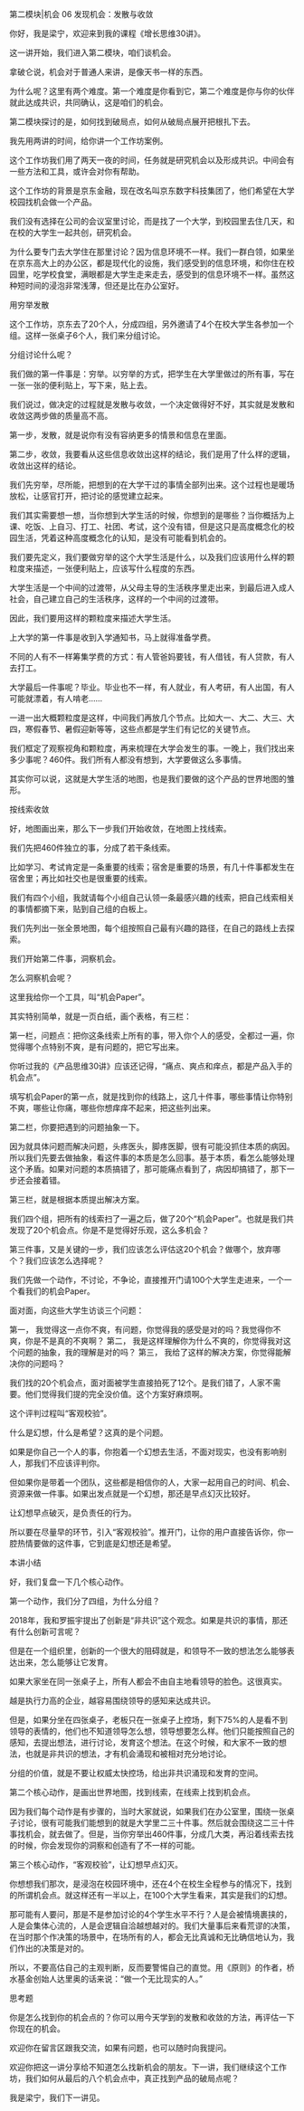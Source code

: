 第二模块|机会  06 发现机会：发散与收敛

你好，我是梁宁，欢迎来到我的课程《增长思维30讲》。

这一讲开始，我们进入第二模块，咱们谈机会。

拿破仑说，机会对于普通人来讲，是像天书一样的东西。

为什么呢？这里有两个难度。第一个难度是你看到它，第二个难度是你与你的伙伴就此达成共识，共同确认，这是咱们的机会。

第二模块探讨的是，如何找到破局点，如何从破局点展开把根扎下去。

我先用两讲的时间，给你讲一个工作坊案例。

这个工作坊我们用了两天一夜的时间，任务就是研究机会以及形成共识。中间会有一些方法和工具，或许会对你有帮助。

这个工作坊的背景是京东金融，现在改名叫京东数字科技集团了，他们希望在大学校园找机会做一个产品。

我们没有选择在公司的会议室里讨论，而是找了一个大学，到校园里去住几天，和在校的大学生一起共创，研究机会。

为什么要专门去大学住在那里讨论？因为信息环境不一样。我们一群白领，如果坐在京东高大上的办公区，都是现代化的设施，我们感受到的信息环境，和你住在校园里，吃学校食堂，满眼都是大学生走来走去，感受到的信息环境不一样。虽然这种短时间的浸泡非常浅薄，但还是比在办公室好。

用穷举发散

这个工作坊，京东去了20个人，分成四组，另外邀请了4个在校大学生各参加一个组。这样一张桌子6个人，我们来分组讨论。

分组讨论什么呢？

我们做的第一件事是：穷举。以穷举的方式，把学生在大学里做过的所有事，写在一张一张的便利贴上，写下来，贴上去。

我们说过，做决定的过程就是发散与收敛，一个决定做得好不好，其实就是发散和收敛这两步做的质量高不高。

第一步，发散，就是说你有没有容纳更多的情景和信息在里面。

第二步，收敛，我要看从这些信息收敛出这样的结论，我们是用了什么样的逻辑，收敛出这样的结论。

我们先穷举，尽所能，把想到的在大学干过的事情全部列出来。这个过程也是暖场放松，让感官打开，把讨论的感觉建立起来。

我们其实需要想一想，当你想到大学生活的时候，你想到的是哪些？当你概括为上课、吃饭、上自习、打工、社团、考试，这个没有错，但是这只是高度概念化的校园生活，凭着这种高度概念化的认知，是没有可能看到机会的。

我们要先定义，我们要做穷举的这个大学生活是什么，以及我们应该用什么样的颗粒度来描述，一张便利贴上，应该写什么程度的东西。

大学生活是一个中间的过渡带，从父母主导的生活秩序里走出来，到最后进入成人社会，自己建立自己的生活秩序，这样的一个中间的过渡带。

因此，我们要用这样的颗粒度来描述大学生活。

上大学的第一件事是收到入学通知书，马上就得准备学费。

不同的人有不一样筹集学费的方式：有人管爸妈要钱，有人借钱，有人贷款，有人去打工。

大学最后一件事呢？毕业。毕业也不一样，有人就业，有人考研，有人出国，有人可能就漂着，有人啃老……

一进一出大概颗粒度是这样，中间我们再放几个节点。比如大一、大二、大三、大四，寒假春节、暑假迎新等等，这些点都是学生们有记忆的关键节点。

我们框定了观察视角和颗粒度，再来梳理在大学会发生的事。一晚上，我们找出来多少事呢？460件。我们所有人都没有想到，大学要做这么多事情。

其实你可以说，这就是大学生活的地图，也是我们要做的这个产品的世界地图的雏形。

按线索收敛

好，地图画出来，那么下一步我们开始收敛，在地图上找线索。

我们先把460件独立的事，分成了若干条线索。

比如学习、考试肯定是一条重要的线索；宿舍是重要的场景，有几十件事都发生在宿舍里；再比如社交也是很重要的线索。

我们有四个小组，我就请每个小组自己认领一条最感兴趣的线索，把自己线索相关的事情都摘下来，贴到自己组的白板上。

我们先列出一张全景地图，每个组按照自己最有兴趣的路径，在自己的路线上去探索。

我们开始第二件事，洞察机会。

怎么洞察机会呢？

这里我给你一个工具，叫“机会Paper”。

其实特别简单，就是一页白纸，画个表格，有三栏：

第一栏，问题点：把你这条线索上所有的事，带入你个人的感受，全都过一遍，你觉得哪个点特别不爽，是有问题的，把它写出来。

你听过我的《产品思维30讲》应该还记得，“痛点、爽点和痒点，都是产品入手的机会点”。

填写机会Paper的第一点，就是找到你的线路上，这几十件事，哪些事情让你特别不爽，哪些让你痛，哪些你想痒痒不起来，把这些列出来。

第二栏，你要把遇到的问题抽象一下。

因为就具体问题而解决问题，头疼医头，脚疼医脚，很有可能没抓住本质的病因。所以我们先要去做抽象，看这件事的本质是怎么回事。基于本质，看怎么能够处理这个矛盾。如果对问题的本质搞错了，那可能痛点看到了，病因却搞错了，那下一步还会接着错。

第三栏，就是根据本质提出解决方案。

我们四个组，把所有的线索扫了一遍之后，做了20个“机会Paper”。也就是我们共发现了20个机会点。你是不是觉得好乐观，这么多机会？

第三件事，又是关键的一步，我们应该怎么评估这20个机会？做哪个，放弃哪个？我们应该怎么选择呢？

我们先做一个动作，不讨论，不争论，直接推开门请100个大学生走进来，一个一个看我们的机会Paper。

面对面，向这些大学生访谈三个问题：

第一， 我觉得这一点你不爽，有问题，你觉得我的感受是对的吗？我觉得你不爽，你是不是真的不爽啊？
第二， 我是这样理解你为什么不爽的，你觉得我对这个问题的抽象，我的理解是对的吗？
第三， 我给了这样的解决方案，你觉得能解决你的问题吗？

我们找的20个机会点，面对面被学生直接拍死了12个。是我们错了，人家不需要。他们觉得我们提的完全没价值。这个方案好麻烦啊。

这个评判过程叫“客观校验”。

什么是幻想，什么是希望？这真的是个问题。

如果是你自己一个人的事，你抱着一个幻想去生活，不面对现实，也没有影响别人，那我们不应该评判你。

但如果你是带着一个团队，这些都是相信你的人，大家一起用自己的时间、机会、资源来做一件事。如果出发点就是一个幻想，那还是早点幻灭比较好。

让幻想早点破灭，是负责任的行为。

所以要在尽量早的环节，引入“客观校验”。推开门，让你的用户直接告诉你，你一腔热情要做的这件事，它到底是幻想还是希望。

本讲小结

好，我们复盘一下几个核心动作。

第一个动作，我们分了四组，为什么分组？

2018年，我和罗振宇提出了创新是“非共识”这个观念。如果是共识的事情，那还有什么创新可言呢？

但是在一个组织里，创新的一个很大的阻碍就是，和领导不一致的想法怎么能够表达出来，怎么能够让它发育。

如果大家坐在同一张桌子上，所有人都会不由自主地看领导的脸色。这很真实。

越是执行力高的企业，越容易围绕领导的感知来达成共识。

但是，如果分坐在四张桌子，老板只在一张桌子上控场，剩下75%的人是看不到领导的表情的，他们也不知道领导怎么想，领导想要怎么样。他们只能按照自己的感知，去提出想法，进行讨论，发育这个想法。在这个时候，和大家不一致的想法，也就是非共识的想法，才有机会涌现和被相对充分地讨论。

分组的价值，就是不要让权威太快控场，给出非共识涌现和发育的空间。

第二个核心动作，是画出世界地图，找到线索，在线索上找到机会点。

因为我们每个动作是有步骤的，当时大家就说，如果我们在办公室里，围绕一张桌子讨论，很有可能我们能想到的就是大学里二三十件事。然后就会围绕这二三十件事找机会，就去做了。但是，当你穷举出460件事，分成几大类，再沿着线索去找的时候，你会发现你的洞察和创造有了不一样的可能。 

第三个核心动作，“客观校验”，让幻想早点幻灭。

你想想我们那次，是浸泡在校园环境中，还在4个在校生全程参与的情况下，找到的所谓机会点。就这样还有一半以上，在100个大学生看来，其实是我们的幻想。

那可能有人要问，那是不是参加讨论的4个学生水平不行？人是会被情境裹挟的，人是会集体心流的，人是会逻辑自洽越想越对的。我们大量事后来看荒谬的决策，在当时那个作决策的场景中，在场所有的人，都会无比真诚和无比确信地认为，我们作出的决策是对的。

所以，不要高估自己的主观判断，反而要警惕自己的直觉。用《原则》的作者，桥水基金创始人达里奥的话来说：“做一个无比现实的人。”

思考题

你是怎么找到你的机会点的？你可以用今天学到的发散和收敛的方法，再评估一下你现在的机会。

欢迎你在留言区跟我交流，如果有问题，也可以随时向我提问。

欢迎你把这一讲分享给不知道怎么找新机会的朋友。下一讲，我们继续这个工作坊，我们如何从最后的八个机会点中，真正找到产品的破局点呢？

我是梁宁，我们下一讲见。
